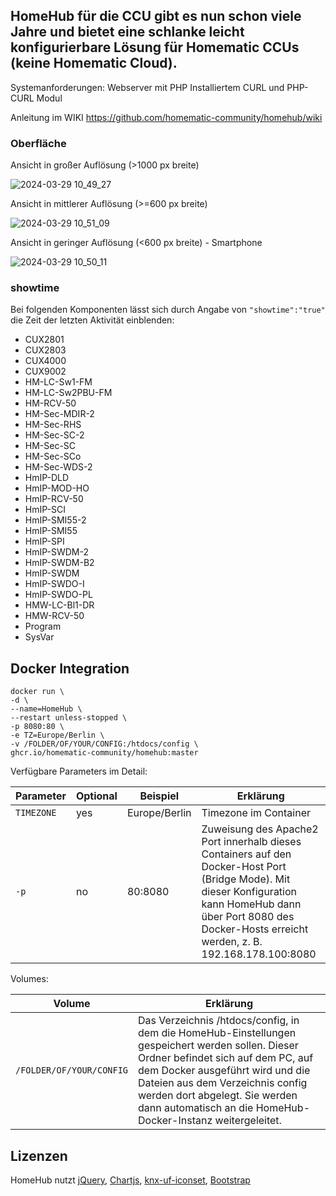 ## HomeHub für die CCU gibt es nun schon viele Jahre und bietet eine schlanke leicht konfigurierbare Lösung für Homematic CCUs (keine Homematic Cloud).

Systemanforderungen:
Webserver mit PHP
Installiertem CURL und PHP-CURL Modul

Anleitung im WIKI https://github.com/homematic-community/homehub/wiki

### Oberfläche

Ansicht in großer Auflösung (>1000 px breite)

![2024-03-29 10_49_27](https://github.com/homematic-community/homehub/assets/126362145/71e3c7cf-21aa-4550-a9f5-7645c682e700)

Ansicht in mittlerer Auflösung (>=600 px breite)

![2024-03-29 10_51_09](https://github.com/homematic-community/homehub/assets/126362145/83b29ffa-e017-4691-ba48-74eadea3b234)

Ansicht in geringer Auflösung (<600 px breite) - Smartphone

![2024-03-29 10_50_11](https://github.com/homematic-community/homehub/assets/126362145/3c0e7771-9822-421d-b66c-63f6cc6d2214)

### showtime


Bei folgenden Komponenten lässt sich durch Angabe von ``"showtime":"true"`` die Zeit der letzten Aktivität einblenden:

- CUX2801
- CUX2803
- CUX4000
- CUX9002
- HM-LC-Sw1-FM
- HM-LC-Sw2PBU-FM
- HM-RCV-50
- HM-Sec-MDIR-2
- HM-Sec-RHS
- HM-Sec-SC-2
- HM-Sec-SC
- HM-Sec-SCo
- HM-Sec-WDS-2
- HmIP-DLD
- HmIP-MOD-HO
- HmIP-RCV-50
- HmIP-SCI
- HmIP-SMI55-2
- HmIP-SMI55
- HmIP-SPI
- HmIP-SWDM-2
- HmIP-SWDM-B2
- HmIP-SWDM
- HmIP-SWDO-I
- HmIP-SWDO-PL
- HMW-LC-Bl1-DR
- HMW-RCV-50
- Program
- SysVar

## Docker Integration
```
docker run \
-d \
--name=HomeHub \
--restart unless-stopped \
-p 8080:80 \
-e TZ=Europe/Berlin \
-v /FOLDER/OF/YOUR/CONFIG:/htdocs/config \
ghcr.io/homematic-community/homehub:master
```

Verfügbare Parameters im Detail:

| Parameter | Optional | Beispiel | Erklärung |
| ---- | --- | --- | --- |
| `TIMEZONE` | yes | Europe/Berlin | Timezone im Container |
| `-p` | no | 80:8080 | Zuweisung des Apache2 Port innerhalb dieses Containers auf den Docker-Host Port (Bridge Mode). Mit dieser Konfiguration kann HomeHub dann über Port 8080 des Docker-Hosts erreicht werden, z. B. 192.168.178.100:8080|

Volumes:

| Volume | Erklärung |
| ---- | --- |
| `/FOLDER/OF/YOUR/CONFIG` | Das Verzeichnis /htdocs/config, in dem die HomeHub-Einstellungen gespeichert werden sollen. Dieser Ordner befindet sich auf dem PC, auf dem Docker ausgeführt wird und die Dateien aus dem Verzeichnis config werden dort abgelegt. Sie werden dann automatisch an die HomeHub-Docker-Instanz weitergeleitet. |


## Lizenzen
HomeHub nutzt [jQuery](https://jquery.com/license/), [Chartjs](Chartjs.org), [knx-uf-iconset](https://github.com/OpenAutomationProject/knx-uf-iconset), [Bootstrap](https://getbootstrap.com/)
